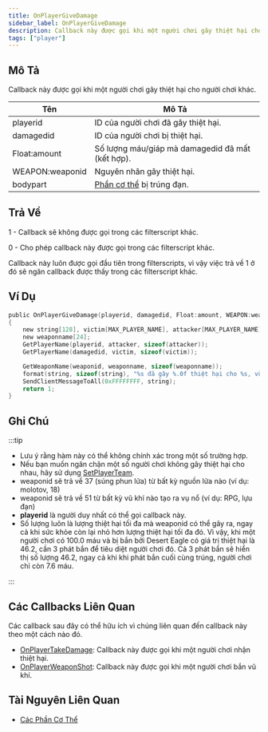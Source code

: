 ```yaml
---
title: OnPlayerGiveDamage
sidebar_label: OnPlayerGiveDamage
description: Callback này được gọi khi một người chơi gây thiệt hại cho người chơi khác.
tags: ["player"]
---
```


## Mô Tả

Callback này được gọi khi một người chơi gây thiệt hại cho người chơi khác.

| Tên            | Mô Tả                                                                                  |
|-----------------|----------------------------------------------------------------------------------------|
| playerid        | ID của người chơi đã gây thiệt hại.                                                     |
| damagedid       | ID của người chơi bị thiệt hại.                                                         |
| Float:amount    | Số lượng máu/giáp mà damagedid đã mất (kết hợp).                                        |
| WEAPON:weaponid | Nguyên nhân gây thiệt hại.                                                               |
| bodypart        | [Phần cơ thể](../resources/bodyparts) bị trúng đạn.                                      |

## Trả Về

1 - Callback sẽ không được gọi trong các filterscript khác.

0 - Cho phép callback này được gọi trong các filterscript khác.

Callback này luôn được gọi đầu tiên trong filterscripts, vì vậy việc trả về 1 ở đó sẽ ngăn callback được thấy trong các filterscript khác.

## Ví Dụ

```c
public OnPlayerGiveDamage(playerid, damagedid, Float:amount, WEAPON:weaponid, bodypart)
{
    new string[128], victim[MAX_PLAYER_NAME], attacker[MAX_PLAYER_NAME];
    new weaponname[24];
    GetPlayerName(playerid, attacker, sizeof(attacker));
    GetPlayerName(damagedid, victim, sizeof(victim));

    GetWeaponName(weaponid, weaponname, sizeof(weaponname));
    format(string, sizeof(string), "%s đã gây %.0f thiệt hại cho %s, vũ khí: %s, phần cơ thể: %d", attacker, amount, victim, weaponname, bodypart);
    SendClientMessageToAll(0xFFFFFFFF, string);
    return 1;
}
```

## Ghi Chú

:::tip

- Lưu ý rằng hàm này có thể không chính xác trong một số trường hợp.
- Nếu bạn muốn ngăn chặn một số người chơi không gây thiệt hại cho nhau, hãy sử dụng [SetPlayerTeam](../functions/SetPlayerTeam).
- weaponid sẽ trả về 37 (súng phun lửa) từ bất kỳ nguồn lửa nào (ví dụ: molotov, 18)
- weaponid sẽ trả về 51 từ bất kỳ vũ khí nào tạo ra vụ nổ (ví dụ: RPG, lựu đạn)
- **playerid** là người duy nhất có thể gọi callback này.
- Số lượng luôn là lượng thiệt hại tối đa mà weaponid có thể gây ra, ngay cả khi sức khỏe còn lại nhỏ hơn lượng thiệt hại tối đa đó. Vì vậy, khi một người chơi có 100.0 máu và bị bắn bởi Desert Eagle có giá trị thiệt hại là 46.2, cần 3 phát bắn để tiêu diệt người chơi đó. Cả 3 phát bắn sẽ hiển thị số lượng 46.2, ngay cả khi khi phát bắn cuối cùng trúng, người chơi chỉ còn 7.6 máu.

:::

## Các Callbacks Liên Quan

Các callback sau đây có thể hữu ích vì chúng liên quan đến callback này theo một cách nào đó.

- [OnPlayerTakeDamage](OnPlayerTakeDamage): Callback này được gọi khi một người chơi nhận thiệt hại.
- [OnPlayerWeaponShot](OnPlayerWeaponShot): Callback này được gọi khi một người chơi bắn vũ khí.

## Tài Nguyên Liên Quan

- [Các Phần Cơ Thể](../resources/bodyparts)